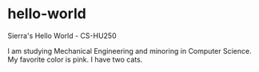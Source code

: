 # hello-world
Sierra's Hello World - CS-HU250 

I am studying Mechanical Engineering and minoring in Computer Science.
My favorite color is pink.
I have two cats. 

